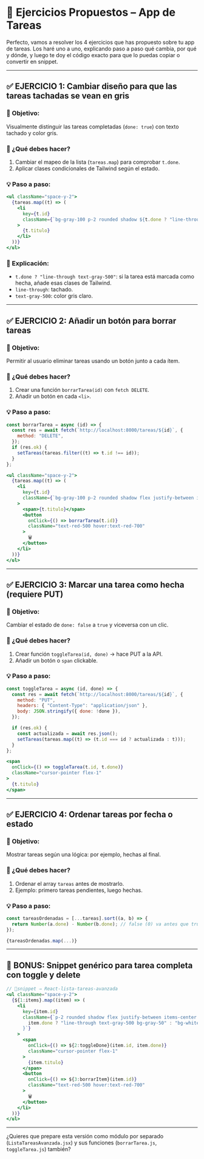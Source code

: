 
# 🧪 Ejercicios Propuestos – App de Tareas

Perfecto, vamos a resolver los 4 ejercicios que has propuesto sobre tu app de tareas. Los haré uno a uno, explicando paso a paso qué cambia, por qué y dónde, y luego te doy el código exacto para que lo puedas copiar o convertir en snippet.

---

## ✅ EJERCICIO 1: Cambiar diseño para que las tareas tachadas se vean en gris

### 🎯 Objetivo:
Visualmente distinguir las tareas completadas (`done: true`) con texto tachado y color gris.

### 🧠 ¿Qué debes hacer?
1. Cambiar el mapeo de la lista (`tareas.map`) para comprobar `t.done`.
2. Aplicar clases condicionales de Tailwind según el estado.

### 💡 Paso a paso:
```jsx
<ul className="space-y-2">
  {tareas.map((t) => (
    <li
      key={t.id}
      className={`bg-gray-100 p-2 rounded shadow ${t.done ? "line-through text-gray-500" : ""}`}
    >
      {t.titulo}
    </li>
  ))}
</ul>
```

### 📌 Explicación:
- `t.done ? "line-through text-gray-500"`: si la tarea está marcada como hecha, añade esas clases de Tailwind.
- `line-through`: tachado.
- `text-gray-500`: color gris claro.

---

## ✅ EJERCICIO 2: Añadir un botón para borrar tareas

### 🎯 Objetivo:
Permitir al usuario eliminar tareas usando un botón junto a cada ítem.

### 🧠 ¿Qué debes hacer?
1. Crear una función `borrarTarea(id)` con `fetch DELETE`.
2. Añadir un botón en cada `<li>`.

### 💡 Paso a paso:
```js
const borrarTarea = async (id) => {
  const res = await fetch(`http://localhost:8000/tareas/${id}`, {
    method: "DELETE",
  });
  if (res.ok) {
    setTareas(tareas.filter((t) => t.id !== id));
  }
};
```

```jsx
<ul className="space-y-2">
  {tareas.map((t) => (
    <li
      key={t.id}
      className={`bg-gray-100 p-2 rounded shadow flex justify-between items-center ${t.done ? "line-through text-gray-500" : ""}`}
    >
      <span>{t.titulo}</span>
      <button
        onClick={() => borrarTarea(t.id)}
        className="text-red-500 hover:text-red-700"
      >
        🗑️
      </button>
    </li>
  ))}
</ul>
```

---

## ✅ EJERCICIO 3: Marcar una tarea como hecha (requiere PUT)

### 🎯 Objetivo:
Cambiar el estado de `done: false` a `true` y viceversa con un clic.

### 🧠 ¿Qué debes hacer?
1. Crear función `toggleTarea(id, done)` → hace PUT a la API.
2. Añadir un botón o `span` clickable.

### 💡 Paso a paso:
```js
const toggleTarea = async (id, done) => {
  const res = await fetch(`http://localhost:8000/tareas/${id}`, {
    method: "PUT",
    headers: { "Content-Type": "application/json" },
    body: JSON.stringify({ done: !done }),
  });

  if (res.ok) {
    const actualizada = await res.json();
    setTareas(tareas.map((t) => (t.id === id ? actualizada : t)));
  }
};
```

```jsx
<span
  onClick={() => toggleTarea(t.id, t.done)}
  className="cursor-pointer flex-1"
>
  {t.titulo}
</span>
```

---

## ✅ EJERCICIO 4: Ordenar tareas por fecha o estado

### 🎯 Objetivo:
Mostrar tareas según una lógica: por ejemplo, hechas al final.

### 🧠 ¿Qué debes hacer?
1. Ordenar el array `tareas` antes de mostrarlo.
2. Ejemplo: primero tareas pendientes, luego hechas.

### 💡 Paso a paso:
```js
const tareasOrdenadas = [...tareas].sort((a, b) => {
  return Number(a.done) - Number(b.done); // false (0) va antes que true (1)
});
```

```jsx
{tareasOrdenadas.map(...)}
```

---

## 🧩 BONUS: Snippet genérico para tarea completa con toggle y delete

```jsx
// 📍snippet ⇒ React-lista-tareas-avanzada
<ul className="space-y-2">
  {${1:items}.map((item) => (
    <li
      key={item.id}
      className={`p-2 rounded shadow flex justify-between items-center ${
        item.done ? "line-through text-gray-500 bg-gray-50" : "bg-white"
      }`}
    >
      <span
        onClick={() => ${2:toggleDone}(item.id, item.done)}
        className="cursor-pointer flex-1"
      >
        {item.titulo}
      </span>
      <button
        onClick={() => ${3:borrarItem}(item.id)}
        className="text-red-500 hover:text-red-700"
      >
        🗑️
      </button>
    </li>
  ))}
</ul>
```

---

¿Quieres que prepare esta versión como módulo por separado (`ListaTareasAvanzada.jsx`) y sus funciones (`borrarTarea.js`, `toggleTarea.js`) también?
